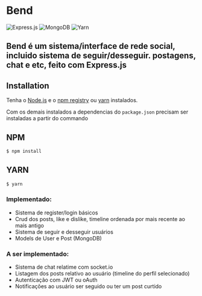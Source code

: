 # Bend

  ![Express.js](https://img.shields.io/badge/express.js-%23404d59.svg?style=for-the-badge&logo=express&logoColor=%2361DAFB)
  ![MongoDB](https://img.shields.io/badge/MongoDB-%234ea94b.svg?style=for-the-badge&logo=mongodb&logoColor=white)
  ![Yarn](https://img.shields.io/badge/yarn-%232C8EBB.svg?style=for-the-badge&logo=yarn&logoColor=white)
<!--   ![Socket.io](https://img.shields.io/badge/Socket.io-black?style=for-the-badge&logo=socket.io&badgeColor=010101) -->
<!--   ![React](https://img.shields.io/badge/react-%2320232a.svg?style=for-the-badge&logo=react&logoColor=%2361DAFB) -->
<!--   ![TailwindCSS](https://img.shields.io/badge/tailwindcss-%2338B2AC.svg?style=for-the-badge&logo=tailwind-css&logoColor=white) -->
<!--   ![Netlify](https://img.shields.io/badge/netlify-%23000000.svg?style=for-the-badge&logo=netlify&logoColor=#00C7B7) -->
<!--   ![Heroku](https://img.shields.io/badge/heroku-%23430098.svg?style=for-the-badge&logo=heroku&logoColor=white) -->


## Bend é um sistema/interface de rede social, incluido sistema de seguir/desseguir. postagens, chat e etc, feito com Express.js



## Installation

Tenha o [Node.js](https://nodejs.org/en/) e o [npm registry](https://www.npmjs.com/) ou [yarn](https://www.npmjs.com/) instalados.

Com os demais instalados a dependencias do `package.json` precisam ser instaladas a partir do commando

## NPM
```bash
$ npm install
```

## YARN
```bash
$ yarn
```



### Implementado:
- Sistema de register/login básicos
- Crud dos posts, like e dislike, timeline ordenada por mais recente ao mais antigo
- Sistema de seguir e desseguir usuários
- Models de User e Post (MongoDB)

### A ser implementado:
- Sistema de chat relatime com socket.io
- Listagem dos posts relativo ao usuário (timeline do perfil selecionado)
- Autenticação com JWT ou oAuth
- Notificações ao usuário ser seguido ou ter um post curtido
